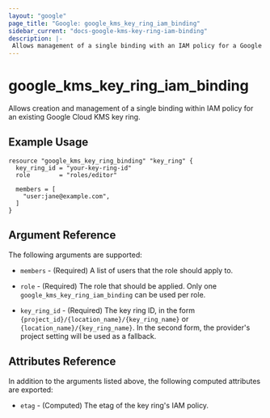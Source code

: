 ```yaml
---
layout: "google"
page_title: "Google: google_kms_key_ring_iam_binding"
sidebar_current: "docs-google-kms-key-ring-iam-binding"
description: |-
 Allows management of a single binding with an IAM policy for a Google Cloud KMS key ring
---
```


# google\_kms\_key\_ring\_iam\_binding

Allows creation and management of a single binding within IAM policy for
an existing Google Cloud KMS key ring.

## Example Usage

```hcl
resource "google_kms_key_ring_binding" "key_ring" {
  key_ring_id = "your-key-ring-id"
  role        = "roles/editor"

  members = [
    "user:jane@example.com",
  ]
}
```

## Argument Reference

The following arguments are supported:

* `members` - (Required) A list of users that the role should apply to.

* `role` - (Required) The role that should be applied. Only one
    `google_kms_key_ring_iam_binding` can be used per role.

* `key_ring_id` - (Required) The key ring ID, in the form
    `{project_id}/{location_name}/{key_ring_name}` or
    `{location_name}/{key_ring_name}`. In the second form, the provider's
    project setting will be used as a fallback.
## Attributes Reference

In addition to the arguments listed above, the following computed attributes are
exported:

* `etag` - (Computed) The etag of the key ring's IAM policy.

